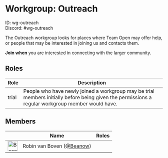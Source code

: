 <!-- GENERATED FILE, DON'T EDIT -->
# Workgroup: Outreach
ID: wg-outreach<br>
Discord: #wg-outreach

The Outreach workgroup looks for places where Team Open may offer help,
or people that may be interested in joining us and contacts them.

**Join when** you are interested in connecting with the larger community.

## Roles

Role | Description
-|-
trial|People who have newly joined a workgroup may be trial members initially before being given the permissions a regular workgroup member would have.

## Members

&nbsp;|Name|Roles
-|-|-
<img src="https://avatars.githubusercontent.com/Beanow?v=4&s=32" width="32" height="32" alt="Beanow" />|Robin van Boven ([@Beanow](https://github.com/Beanow))|
